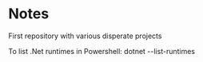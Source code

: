 # Notes
First repository with various disperate projects 

To list .Net runtimes in Powershell:
dotnet --list-runtimes
